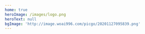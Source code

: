 ```yaml
---
home: true
heroImage: /images/logo.png
heroText: null 
bgImage: 'http://image.woai996.com/picgo/20201127095839.png'
---
```


<!-- 

heroImageStyle: {
  maxHeight: '200px',
  display: block,
  margin: '6rem auto 1.5rem',
  borderRadius: '50%',
  boxShadow: '0 5px 18px rgba(0,0,0,0.2)'
} -->